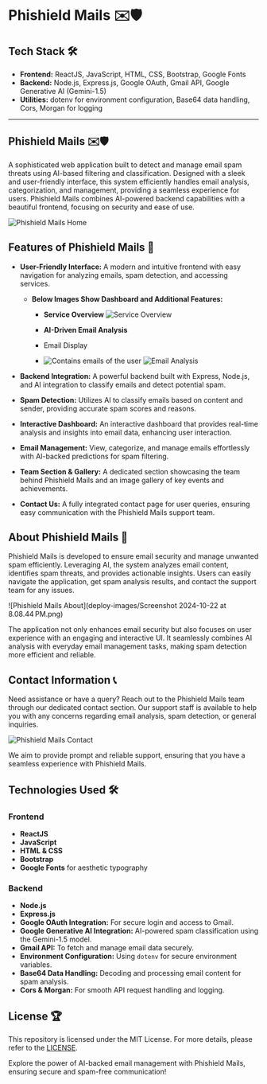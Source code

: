 # Phishield Mails ✉️🛡️

## Tech Stack 🛠️

- **Frontend:** ReactJS, JavaScript, HTML, CSS, Bootstrap, Google Fonts
- **Backend:** Node.js, Express.js, Google OAuth, Gmail API, Google Generative AI (Gemini-1.5)
- **Utilities:** dotenv for environment configuration, Base64 data handling, Cors, Morgan for logging

---

## Phishield Mails ✉️🛡️

A sophisticated web application built to detect and manage email spam threats using AI-based filtering and classification. Designed with a sleek and user-friendly interface, this system efficiently handles email analysis, categorization, and management, providing a seamless experience for users. Phishield Mails combines AI-powered backend capabilities with a beautiful frontend, focusing on security and ease of use.

![Phishield Mails Home](https://github.com/rivshr27/sai_2024_iiitbh/blob/main/deploy-images/Screenshot%202024-10-25%20at%202.20.18%E2%80%AFAM.png)

## Features of Phishield Mails 🚀

- **User-Friendly Interface:** A modern and intuitive frontend with easy navigation for analyzing emails, spam detection, and accessing services.
  
  - **Below Images Show Dashboard and Additional Features:**
  
    - **Service Overview**
      ![Service Overview](https://github.com/rivshr27/sai_2024_iiitbh/blob/a26df6778fabce5434a62f0f0d11778acf66762a/deploy-images/Screenshot%202024-10-22%20at%208.08.57%E2%80%AFPM.png)

    - **AI-Driven Email Analysis**
    - Email Display
    - ![Contains emails of the user](https://github.com/rivshr27/sai_2024_iiitbh/blob/a26df6778fabce5434a62f0f0d11778acf66762a/deploy-images/Screenshot%202024-10-22%20at%208.08.17%E2%80%AFPM.png)
      ![Email Analysis](https://github.com/rivshr27/sai_2024_iiitbh/blob/a26df6778fabce5434a62f0f0d11778acf66762a/deploy-images/Screenshot%202024-10-22%20at%208.08.04%E2%80%AFPM.png)

- **Backend Integration:** A powerful backend built with Express, Node.js, and AI integration to classify emails and detect potential spam.

- **Spam Detection:** Utilizes AI to classify emails based on content and sender, providing accurate spam scores and reasons.

- **Interactive Dashboard:** An interactive dashboard that provides real-time analysis and insights into email data, enhancing user interaction.

- **Email Management:** View, categorize, and manage emails effortlessly with AI-backed predictions for spam filtering.

- **Team Section & Gallery:** A dedicated section showcasing the team behind Phishield Mails and an image gallery of key events and achievements.

- **Contact Us:** A fully integrated contact page for user queries, ensuring easy communication with the Phishield Mails support team.

## About Phishield Mails 🏢

Phishield Mails is developed to ensure email security and manage unwanted spam efficiently. Leveraging AI, the system analyzes email content, identifies spam threats, and provides actionable insights. Users can easily navigate the application, get spam analysis results, and contact the support team for any issues.

![Phishield Mails About](deploy-images/Screenshot 2024-10-22 at 8.08.44 PM.png)

The application not only enhances email security but also focuses on user experience with an engaging and interactive UI. It seamlessly combines AI analysis with everyday email management tasks, making spam detection more efficient and reliable.

## Contact Information 📞

Need assistance or have a query? Reach out to the Phishield Mails team through our dedicated contact section. Our support staff is available to help you with any concerns regarding email analysis, spam detection, or general inquiries.

![Phishield Mails Contact](https://github.com/rivshr27/sai_2024_iiitbh/blob/a26df6778fabce5434a62f0f0d11778acf66762a/deploy-images/Screenshot%202024-10-22%20at%208.09.09%E2%80%AFPM.png)

We aim to provide prompt and reliable support, ensuring that you have a seamless experience with Phishield Mails.

## Technologies Used 🛠️

### Frontend

- **ReactJS**
- **JavaScript**
- **HTML & CSS**
- **Bootstrap**
- **Google Fonts** for aesthetic typography

### Backend

- **Node.js**
- **Express.js**
- **Google OAuth Integration:** For secure login and access to Gmail.
- **Google Generative AI Integration:** AI-powered spam classification using the Gemini-1.5 model.
- **Gmail API:** To fetch and manage email data securely.
- **Environment Configuration:** Using `dotenv` for secure environment variables.
- **Base64 Data Handling:** Decoding and processing email content for spam analysis.
- **Cors & Morgan:** For smooth API request handling and logging.

## License 🏆

This repository is licensed under the MIT License. For more details, please refer to the [LICENSE](LICENSE).

Explore the power of AI-backed email management with Phishield Mails, ensuring secure and spam-free communication!
